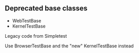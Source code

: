 <h2>Deprecated base classes</h2>
          <ul>
<li>WebTestBase</li>
            <li>KernelTestBase</li>
          </ul>
<p>Legacy code from Simpletest</p>
          <p>Use BrowserTestBase and the "new" KernelTestBase instead</p>
        